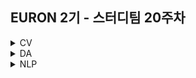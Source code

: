 ## EURON 2기 - 스터디팀 20주차
<details>
<summary>CV</summary>
<div markdown="1">       
  
  <br />
  
  <br />
  
</div>
</details>


<details>
<summary>DA</summary>
<div markdown="1">       

<br />  
  
 
  
</div>
</details>


<details>
<summary>NLP</summary>
<div markdown="1">       

| 주차 | 내용             | 발표자                               | 발표자료 |
| ---- | ---------------- | ------------------------------------ | -------- |
| 20    | 학기 스터디 내용 정리 , 프로젝트 주제 설정     |       | [📚]()    |

## Assignment

### 프로젝트 주제 설정 
  
- 한 학기동안 배운 내용을 바탕으로 방학 동안 진행하고 싶은 토이 프로젝트 주제를 생각해오시면 됩니다. 
- text summarization, QA, 챗봇 구현 등 목표하는 주요 task 와 활용 모델, 데이터 유무 등을 정리해 ppt 1장 내외 분량으로 각자 주제 발표를 하는 시간을 가질 예정입니다.  

  
### 📍 복습과제(~7/18)

1️⃣ 아래 구글 드라이브에서 ipynb 파일을 다운받아 필사 과제를 진행해주시면 됩니다.
  
  - [Constituency Parsing TreeRNNS 실습](https://colab.research.google.com/drive/1I2VATTII7x3RzQ9RyjOmdp6E2yg9fzTZ?usp=sharing)
  
### 복습과제 제출 방법
  
> 해당 파일을 `Week_20` branch에 업로드하신 후 해당 `Week_20`  branch에서  `pull request` 를 진행해주세요.
  
- 과제 제출 방법
    - 레포: (origin) username/2022-1-Euron-Study-Assignments
    - 브랜치: `Week_20`
    - 해당 주차 브랜치에 과제 업로드하고 Pull Request, 이때 label은 `NLP` , `복습과제`
  

## Due
  
📍 **7월 18일**까지 제출합니다.
  
📍 19강에 해당되는 복습 과제는 없습니다. 

</div>
</details>


